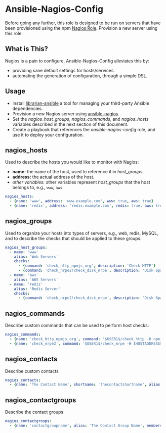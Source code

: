 Ansible-Nagios-Config
====================

Before going any further, this role is designed to be run on servers that
have been provisioned using the npm [Nagios Role](http://github.com/npm/ansible-nagios).
Provision a new server using this role.

What is This?
------------

Nagios is a pain to configure, Ansible-Nagios-Config alleviates this by:

* providing sane default settings for hosts/services.
* automating the generation of configuration, through a simple DSL.

Usage
-----

* Install [librarian-ansible](https://github.com/bcoe/librarian-ansible) a tool for
managing your third-party Ansible dependencies.
* Provision a new Nagios server using [ansible-nagios](https://github.com/npm/ansible-nagios).
* Set the *nagios_host_groups*, *nagios_commands*, and *nagios_hosts* variables described
in the next section of this document.
* Create a playbook that references the *ansible-nagios-config* role, and use it to deploy
your configuration.

nagios_hosts
------------

Used to describe the hosts you would like to monitor with Nagios:

* **name:** the name of the host, used to reference it in *host_groups.*
* **address:** the actual address of the host.
* *other variables:* other variables represent *host_groups* that the host
belongs to, e.g., `www`, `aws`.

```yaml
nagios_hosts:
  - {name: 'www', address: 'www.example.com', www: true, aws: true}
  - {name: 'redis', address: 'redis.example.com', redis: true, aws: true}
```

nagios_groups
-------------

Used to organize your hosts into types of servers, e.g., web, redis, MySQL, and
to describe the checks that should be applied to these groups.

```yaml
nagios_host_groups:
  - name: 'www'
    alias: 'Web Servers'
    checks:
      - {command: 'check_http_npmjs_org', description: 'Check HTTP'}
      - {command: 'check_nrpe2!check_disk_nrpe', description: 'Disk Space Left'}
  - name: 'aws'
    alias: 'AWS Servers'
  - name: 'redis'
    alias: 'Redis Server'
    checks:
      - {command: 'check_nrpe2!check_disk_nrpe', description: 'Disk Space Left'}
```

nagios_commands
---------------

Describe custom commands that can be used to perform host checks:

```yaml
nagios_commands:
  - {name: 'check_http_npmjs_org', command: '$USER1$/check_http -H npmjs.org -I $HOSTADDRESS$ $ARG1$'}
  - {name: 'check_nrpe2', command: '$USER1$/check_nrpe -H $HOSTADDRESS$ -c $ARG1$'}
```

nagios_contacts
---------------

Describe custom contacts

```yaml
nagios_contacts:
  - {name: 'The Contact Name', shortname: 'thecontactshortname', alias: 'The Contact Alias", email: "the@contactemail.com"}
```

nagios_contactgroups
--------------------

Describe the contact groups

```yaml
nagios_contactgroups:
  - {name: 'contactgroupname', alias: 'The Contact Group Name', members: 'members,of,the,contactgroup"}
```

